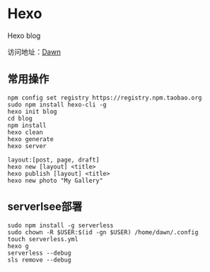 # Hexo
Hexo blog

访问地址：[Dawn](https://acdiost.netlify.com)

## 常用操作
```
npm config set registry https://registry.npm.taobao.org
sudo npm install hexo-cli -g
hexo init blog
cd blog
npm install
hexo clean
hexo generate
hexo server

layout:[post, page, draft]
hexo new [layout] <title>
hexo publish [layout] <title>
hexo new photo "My Gallery"
```

## serverlsee部署
```
sudo npm install -g serverless
sudo chown -R $USER:$(id -gn $USER) /home/dawn/.config 
touch serverless.yml
hexo g
serverless --debug
sls remove --debug
```
